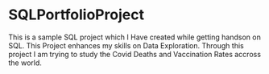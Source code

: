 # SQLPortfolioProject
This is a sample SQL project which I Have created while getting handson on SQL. This Project enhances my skills on Data Exploration.
Through this project I am trying to study the Covid Deaths and Vaccination Rates accross the world.

